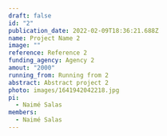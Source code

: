 ```yaml
---
draft: false
id: "2"
publication_date: 2022-02-09T18:36:21.688Z
name: Project Name 2
image: ""
reference: Reference 2
funding_agency: Agency 2
amout: "2000"
running_from: Running from 2
abstract: Abstract project 2
photo: images/1641942042218.jpg
pi:
  - Naimé Salas
members:
  - Naimé Salas
---
```

